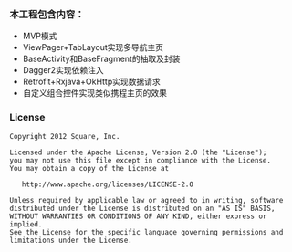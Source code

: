 ### 本工程包含内容：
- MVP模式
- ViewPager+TabLayout实现多导航主页
- BaseActivity和BaseFragment的抽取及封装
- Dagger2实现依赖注入
- Retrofit+Rxjava+OkHttp实现数据请求
- 自定义组合控件实现类似携程主页的效果

### License

    Copyright 2012 Square, Inc.
    
    Licensed under the Apache License, Version 2.0 (the "License");
    you may not use this file except in compliance with the License.
    You may obtain a copy of the License at
    
       http://www.apache.org/licenses/LICENSE-2.0
    
    Unless required by applicable law or agreed to in writing, software
    distributed under the License is distributed on an "AS IS" BASIS,
    WITHOUT WARRANTIES OR CONDITIONS OF ANY KIND, either express or implied.
    See the License for the specific language governing permissions and
    limitations under the License.